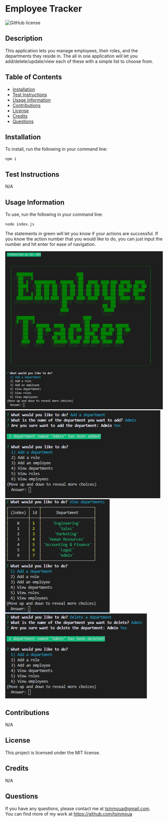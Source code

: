 
# Employee Tracker
![GitHub license](https://img.shields.io/badge/license-MIT-blue.svg)

## Description 
This application lets you manage employees, their roles, and the departments they reside in. The all in one application will let you add/delete/update/view each of these with a simple list to choose from.
<!-- What was your motivation? Why did you build this project? (Note: The answer is not "Because it was a homework assignment.") What problem does it solve? What did you learn? What makes your project stand out? -->

## Table of Contents

* [Installation](#installation)
* [Test Instructions](#test%20instructions)
* [Usage Information](#usage%20information)
* [Contributions](#contributions)
* [License](#license)
* [Credits](#credits)
* [Questions](#questions)

## Installation
To install, run the following in your command line:
```
npm i
```
<!-- What are the steps required to install your project? Provide a step-by-step description of how to get the development environment running. -->

## Test Instructions
N/A
<!-- Go the extra mile and write tests for your application. Then provide examples on how to run them. -->

## Usage Information
To use, run the following in your command line:
```
node index.js
```
The statements in green will let you know if your actions are successful. If you know the action number that you would like to do, you can just input the number and hit enter for ease of navigation.  

![Main menu](./assets/images/mainmenu.jpg)
![Add](./assets/images/addDepartment.jpg)
![View](./assets/images/viewDepartments.jpg)
![Delete](./assets/images/deleteDepartment.jpg)
<!-- Provide instructions and examples for use. Include screenshots as needed.  -->

## Contributions
N/A
<!-- If you created an application or package and would like other developers to contribute it, you will want to add guidelines for how to do so. The [Contributor Covenant](https://www.contributor-covenant.org/) is an industry standard, but you can always write your own. -->

## License
This project is licensed under the MIT license.
<!-- The last section of a good README is a license. This lets other developers know what they can and cannot do with your project. If you need help choosing a license, use [https://choosealicense.com/](https://choosealicense.com/) -->

## Credits
N/A
<!-- List your collaborators, if any, with links to their GitHub profiles.
If you used any third-party assets that require attribution, list the creators with links to their primary web presence in this section.
If you followed tutorials, include links to those here as well. -->

## Questions
If you have any questions, please contact me at tsinmoua@gmail.com.  
You can find more of my work at https://github.com/tsinmoua

<!-- ## Badges
![badmath](https://img.shields.io/github/languages/top/nielsenjared/badmath)

Badges aren't _necessary_, per se, but they demonstrate street cred. Badges let other developers know that you know what you're doing. Check out the badges hosted by [shields.io](https://shields.io/). You may not understand what they all represent now, but you will in time. -->

